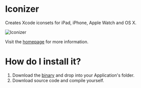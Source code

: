 # Iconizer
Creates Xcode iconsets for iPad, iPhone, Apple Watch and OS X.

![Iconizer](http://cl.ly/avXO/Screen%20Shot%202015-05-09%20at%2023.15.13.png)

Visit the [homepage](http://behoernchen.github.io/iconizer/) for more information.

# How do I install it?
1. Download the [binary](http://cl.ly/b0zq/download/Iconizer_v1.0.1.dmg) and drop into your Application's folder.
2. Download source code and compile yourself.
